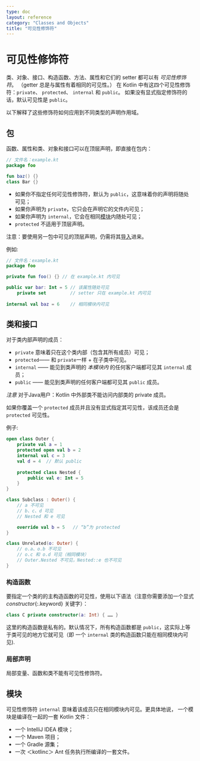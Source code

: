 ```yaml
---
type: doc
layout: reference
category: "Classes and Objects"
title: "可见性修饰符"
---
```


# 可见性修饰符

类、对象、接口、构造函数、方法、属性和它们的 setter 都可以有 _可见性修饰符_。
（getter 总是与属性有着相同的可见性。）
在 Kotlin 中有这四个可见性修饰符：`private`、 `protected`、 `internal` 和 `public`。
如果没有显式指定修饰符的话，默认可见性是 `public`。

以下解释了这些修饰符如何应用到不同类型的声明作用域。

## 包

函数、属性和类、对象和接口可以在顶层声明，即直接在包内：

``` kotlin
// 文件名：example.kt
package foo

fun baz() {}
class Bar {}
```

*  如果你不指定任何可见性修饰符，默认为 `public`，这意味着你的声明<!--
-->将随处可见；
* 如果你声明为 `private`，它只会在声明它的文件内可见；
* 如果你声明为 `internal`，它会在相同[模块](#模块)内随处可见；
* `protected` 不适用于顶层声明。

注意：要使用另一包中可见的顶层声明，仍需将其[导入](packages.html#导入)进来。

例如:

``` kotlin
// 文件名：example.kt
package foo

private fun foo() {} // 在 example.kt 内可见

public var bar: Int = 5 // 该属性随处可见
    private set         // setter 只在 example.kt 内可见
    
internal val baz = 6    // 相同模块内可见
```

## 类和接口

对于类内部声明的成员：

* `private` 意味着只在这个类内部（包含其所有成员）可见；
* `protected`—— 和 `private`一样 + 在子类中可见。
* `internal` —— 能见到类声明的 *本模块内* 的任何客户端都可见其 `internal` 成员；
* `public` ——  能见到类声明的任何客户端都可见其 `public` 成员。

*注意* 对于Java用户：Kotlin 中外部类不能访问内部类的 private 成员。

如果你覆盖一个 `protected` 成员并且没有显式指定其可见性，该成员还会是 `protected` 可见性。

例子:

``` kotlin
open class Outer {
    private val a = 1
    protected open val b = 2
    internal val c = 3
    val d = 4  // 默认 public
    
    protected class Nested {
        public val e: Int = 5
    }
}

class Subclass : Outer() {
    // a 不可见
    // b、c、d 可见
    // Nested 和 e 可见

    override val b = 5   // “b”为 protected
}

class Unrelated(o: Outer) {
    // o.a、o.b 不可见
    // o.c 和 o.d 可见（相同模块）
    // Outer.Nested 不可见，Nested::e 也不可见
}
```

### 构造函数

要指定一个类的的主构造函数的可见性，使用以下语法（注意你需要添加一个<!--
-->显式 *constructor*{:.keyword} 关键字）：

``` kotlin
class C private constructor(a: Int) { …… }
```

这里的构造函数是私有的。默认情况下，所有构造函数都是 `public`，这实际上<!--
-->等于类可见的地方它就可见（即 一个 `internal` 类的构造函数只能<!--
-->在相同模块内可见).

### 局部声明

局部变量、函数和类不能有可见性修饰符。


## 模块

可见性修饰符 `internal` 意味着该成员只在相同模块内可见。更具体地说，
一个模块是编译在一起的一套 Kotlin 文件：

  * 一个 IntelliJ IDEA 模块；
  * 一个 Maven 项目；
  * 一个 Gradle 源集；
  * 一次 ＜kotlinc＞ Ant 任务执行所编译的一套文件。
